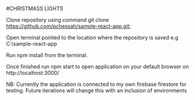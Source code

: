 #CHRISTMASS LIGHTS

Clone repository using command git clone https://github.com/pchessah/sample-react-app.git;

Open terminal pointed to the location where the repository is saved e.g C:\sample-react-app

Run npm install from the terminal.

Once finished run npm start to open application on your default browser on http://localhost:3000/

NB: Currently the application is connected to my own firebase firestore for testing. Future iterations will change this with an inclusion of environments

